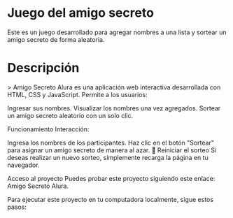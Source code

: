 <h1> Juego del amigo secreto</h1>

Este es un juego desarrollado para agregar nombres a una lista y sortear un amigo secreto de forma aleatoria.

<h1>Descripción </h1>>
Amigo Secreto Alura es una aplicación web interactiva desarrollada con HTML, CSS y JavaScript. Permite a los usuarios:

Ingresar sus nombres.
Visualizar los nombres una vez agregados.
Sortear un amigo secreto aleatorio con un solo clic.

Funcionamiento
Interacción:

Ingresa los nombres de los participantes.
Haz clic en el botón "Sortear" para asignar un amigo secreto de manera al azar.
🔄 Reiniciar el sorteo
Si deseas realizar un nuevo sorteo, simplemente recarga la página en tu navegador.

Acceso al proyecto
Puedes probar este proyecto siguiendo este enlace: Amigo Secreto Alura.

Para ejecutar este proyecto en tu computadora localmente, sigue estos pasos:

